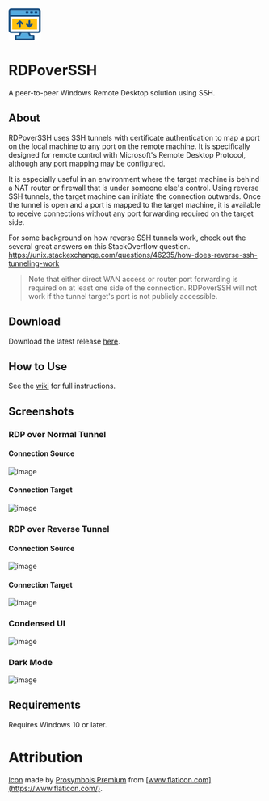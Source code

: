 ![logo](https://raw.githubusercontent.com/dt-win/RDPoverSSH/main/RDPoverSSH/Images/logo.png)


# RDPoverSSH

A peer-to-peer Windows Remote Desktop solution using SSH.

## About

RDPoverSSH uses SSH tunnels with certificate authentication to map a port on the local machine to any port on the remote machine. It is specifically designed for remote control with Microsoft's Remote Desktop Protocol, although any port mapping may be configured.

It is especially useful in an environment where the target machine is behind a NAT router or firewall that is under someone else's control. Using reverse SSH tunnels, the target machine can initiate the connection outwards. Once the tunnel is open and a port is mapped to the target machine, it is available to receive connections without any port forwarding required on the target side.

For some background on how reverse SSH tunnels work, check out the several great answers on this StackOverflow question. https://unix.stackexchange.com/questions/46235/how-does-reverse-ssh-tunneling-work

> Note that either direct WAN access or router port forwarding is required on at least one side of the connection. RDPoverSSH will not work if the tunnel target's port is not publicly accessible.

## Download

Download the latest release [here](https://github.com/dt-win/RDPoverSSH/releases/latest).

## How to Use

See the [wiki](https://github.com/dt-win/RDPoverSSH/wiki) for full instructions.

## Screenshots

### RDP over Normal Tunnel

#### Connection Source

![image](https://github.com/dt-win/RDPoverSSH/assets/7417301/6e7f7f96-6514-4183-8bce-f02f6a339db3)

#### Connection Target

![image](https://github.com/dt-win/RDPoverSSH/assets/7417301/08ca77a8-f495-47de-8c71-e1d65efb3f9b)

### RDP over Reverse Tunnel

#### Connection Source

![image](https://github.com/dt-win/RDPoverSSH/assets/7417301/10b5cf31-5cbb-4212-a245-fd0f5f4758d3)

#### Connection Target

![image](https://github.com/dt-win/RDPoverSSH/assets/7417301/f28a343a-d8fd-4068-805d-ed517815d4e0)

### Condensed UI

![image](https://github.com/dt-win/RDPoverSSH/assets/7417301/fb33b4e4-a5df-4bea-bd85-78b39e083ad1)

### Dark Mode

![image](https://github.com/dt-win/RDPoverSSH/assets/7417301/8556ed36-e374-41fb-9f3c-45ad717513a9)

## Requirements

Requires Windows 10 or later.

# Attribution
[Icon](https://www.flaticon.com/premium-icon/data-transfer_2985993) made by [Prosymbols Premium](https://www.flaticon.com/authors/prosymbols-premium) from [www.flaticon.com](https://www.flaticon.com/).